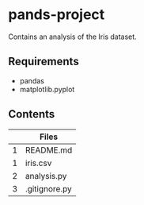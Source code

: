 # pands-project

Contains an analysis of the Iris dataset.

## Requirements
- pandas
- matplotlib.pyplot

## Contents

|      | Files         |
|-----:|---------------|
|     1| README.md     | 
|     1| iris.csv      |
|     2| analysis.py   |
|     3| .gitignore.py |
